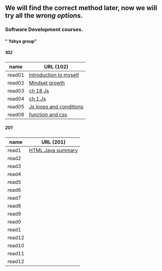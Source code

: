 
## We will find the correct method later, now we will try all the ***wrong options.***  

<!-- <img align="right" width="33%" src="11.jpg">  -->

### Software Development courses.          
####  " Yahya group"

##### 102
| name   | URL (102)                        |                    
|--------|----------------------------------|
| read01 | [introduction to myself](1.md)   |
| read02 | [Mindset growth](22.md)          |
| read03 | [ch 18 Js](3.md)                 |
| read04 | [ch 1 Js](4.md)                  |
| read05 | [Js loops and conditions](55.md) |
| read06 | [function and css](06read.md)    |


##### 201 
| name   | URL (201)                       |
|--------|---------------------------------|
| read1  | [HTML,Java summary](201/class01.md) |
| read2  | [](.md)                         |
| read3  | [](.md)                         |
| read4  | [](.md)                         |
| read5  | [](.md)                         |
| read6  | [](.md)                         |
| read7  | [](.md)                         |
| read8  | [](.md)                         |
| read9  | [](.md)                         |
| read0  | [](.md)                         |
| read1  | [](.md)                         |
| read12 | [](.md)                         |
| read10 | [](.md)                         |
| read11 | [](.md)                         |
| read12 | [](.md)                         |


